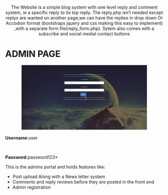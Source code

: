 
<p align="center">
The Website is a simple  blog system with one level reply and comment system, ie a specific reply to its top reply.
The reply.php isn’t needed except replys are wanted on another page,we can have the replies in drop down
Or Accodion format (bootstraps jquery and css making this easy to implement) ,with a separate form file(reply_form.php).
Sytem also comes with a subscribe and social medial contact buttons
</p>



<p align="center">
<h1><strong>ADMIN PAGE</strong></h1>

<p align="center"><img src="https://github.com/otjake/blogyan/blob/master/admin_login.PNG" width="400"></p>
<p><strong>Username</strong>:user</p>
<br>
<p><strong>Password</strong>:password123*</p>
This is the admins portal and holds features like:
<ul>
<li>Post upload Along with a News letter system</li>
<li>Comments and reply reviews before they are posted in the front end</li>
<li>Admin registration</li>
</ul>
</p>

